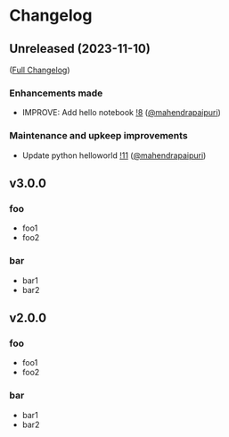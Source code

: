 # Changelog

<!-- <START NEW CHANGELOG ENTRY> -->

## Unreleased (2023-11-10)

([Full Changelog](https://gitlab.com/mahendrapaipuri/gitlab-activity-tests/-/compare/a6bf475c8bd2a4539b0497107aa61c77a12c534e...8da3007ba86bdb292bafb7d87b4cbef54b27c8f5?from_project_id=51638705&straight=false))

### Enhancements made

- IMPROVE: Add hello notebook [!8](https://gitlab.com/mahendrapaipuri/gitlab-activity-tests/-/merge_requests/8) ([@mahendrapaipuri](https://gitlab.com/mahendrapaipuri))

### Maintenance and upkeep improvements

- Update python helloworld [!11](https://gitlab.com/mahendrapaipuri/gitlab-activity-tests/-/merge_requests/11) ([@mahendrapaipuri](https://gitlab.com/mahendrapaipuri))

<!-- <END NEW CHANGELOG ENTRY> -->

## v3.0.0

### foo

- foo1
- foo2

### bar

- bar1
- bar2

## v2.0.0

### foo

- foo1
- foo2

### bar

- bar1
- bar2
